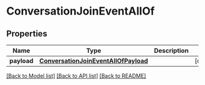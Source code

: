 # ConversationJoinEventAllOf

## Properties
Name | Type | Description | Notes
------------ | ------------- | ------------- | -------------
**payload** | [**ConversationJoinEventAllOfPayload**](ConversationJoinEventAllOfPayload.md) |  | [optional] 

[[Back to Model list]](../README.md#documentation-for-models) [[Back to API list]](../README.md#documentation-for-api-endpoints) [[Back to README]](../README.md)


